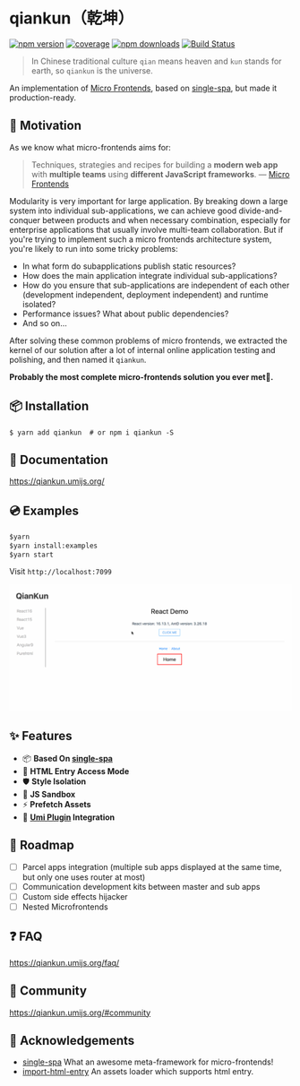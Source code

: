# qiankun（乾坤）

[![npm version](https://img.shields.io/npm/v/qiankun.svg?style=flat-square)](https://www.npmjs.com/package/qiankun) [![coverage](https://img.shields.io/codecov/c/github/umijs/qiankun.svg?style=flat-square)](https://codecov.io/gh/umijs/qiankun) [![npm downloads](https://img.shields.io/npm/dt/qiankun.svg?style=flat-square)](https://www.npmjs.com/package/qiankun) [![Build Status](https://img.shields.io/travis/umijs/qiankun.svg?style=flat-square)](https://travis-ci.org/umijs/qiankun)

> In Chinese traditional culture `qian` means heaven and `kun` stands for earth, so `qiankun` is the universe.

An implementation of [Micro Frontends](https://micro-frontends.org/), based on [single-spa](https://github.com/CanopyTax/single-spa), but made it production-ready.

## 🤔 Motivation

As we know what micro-frontends aims for:

> Techniques, strategies and recipes for building a **modern web app** with **multiple teams** using **different JavaScript frameworks**. — [Micro Frontends](https://micro-frontends.org/)

Modularity is very important for large application. By breaking down a large system into individual sub-applications, we can achieve good divide-and-conquer between products and when necessary combination, especially for enterprise applications that usually involve multi-team collaboration. But if you're trying to implement such a micro frontends architecture system, you're likely to run into some tricky problems:

- In what form do subapplications publish static resources?
- How does the main application integrate individual sub-applications?
- How do you ensure that sub-applications are independent of each other (development independent, deployment independent) and runtime isolated?
- Performance issues? What about public dependencies?
- And so on...

After solving these common problems of micro frontends, we extracted the kernel of our solution after a lot of internal online application testing and polishing, and then named it `qiankun`.

**Probably the most complete micro-frontends solution you ever met🧐.**

## 📦 Installation

```shell
$ yarn add qiankun  # or npm i qiankun -S
```

## 📖 Documentation

https://qiankun.umijs.org/

## 💿 Examples

```shell
$yarn
$yarn install:examples
$yarn start
```

Visit `http://localhost:7099`

![](./examples/example.gif)

## :sparkles: Features

- 📦 **Based On [single-spa](https://github.com/CanopyTax/single-spa)**
- 🦾 **HTML Entry Access Mode**
- 🛡 **Style Isolation**
- 🧳 **JS Sandbox**
- ⚡ **Prefetch Assets**
- 🔌 **[Umi Plugin](https://github.com/umijs/umi-plugin-qiankun) Integration**

## 🎯 Roadmap

- [ ] Parcel apps integration (multiple sub apps displayed at the same time, but only one uses router at most)
- [ ] Communication development kits between master and sub apps
- [ ] Custom side effects hijacker
- [ ] Nested Microfrontends

## ❓ FAQ

https://qiankun.umijs.org/faq/

## 👬 Community

https://qiankun.umijs.org/#community

## 🎁 Acknowledgements

- [single-spa](https://github.com/CanopyTax/single-spa) What an awesome meta-framework for micro-frontends!
- [import-html-entry](https://github.com/kuitos/import-html-entry/) An assets loader which supports html entry.
